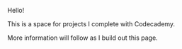 Hello!

This is a space for projects I complete with Codecademy.

More information will follow as I build out this page.
